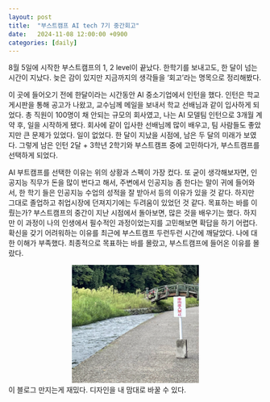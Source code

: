 ```yaml
---
layout: post
title:  "부스트캠프 AI tech 7기 중간회고"
date:   2024-11-08 12:00:00 +0900
categories: [daily]
---
```


8월 5일에 시작한 부스트캠프의 1, 2 level이 끝났다. 한학기를 보내고도, 한 달이 넘는 시간이 지났다. 늦은 감이 있지만 지금까지의 생각들을 ‘회고’라는 명목으로 정리해봤다.

이 곳에 들어오기 전에 한달이라는 시간동안 AI 중소기업에서 인턴을 했다. 인턴은 학교 게시판을 통해 공고가 나왔고, 교수님께 메일을 보내서 학교 선배님과 같이 입사하게 되었다. 총 직원이 100명이 채 안되는 규모의 회사였고, 나는 AI 모델팀 인턴으로 3개월 계약 후, 일을 시작하게 됐다. 회사에 같이 입사한 선배님께 많이 배우고, 팀 사람들도 좋았지만 큰 문제가 있었다. 일이 없었다. 한 달이 지났을 시점에, 남은 두 달의 미래가 보였다. 그렇게 남은 인턴 2달 + 3학년 2학기와 부스트캠프 중에 고민하다가, 부스트캠프를 선택하게 되었다.

AI 부트캠프를 선택한 이유는 위의 상황과 스펙이 가장 컸다. 또 굳이 생각해보자면, 인공지능 직무가 돈을 많이 번다고 해서, 주변에서 인공지능 좀 한다는 말이 귀에 들어와서, 한 학기 들은 인공지능 수업의 성적을 잘 받아서 등의 이유가 있을 것 같다. 하지만 그대로 졸업하고 취업시장에 던져지기에는 두려움이 있었던 것 같다. 목표하는 바를 이뤘는가? 부스트캠프의 중간이 지난 시점에서 돌아보면, 많은 것을 배우기는 했다. 하지만 이 과정이 나의 인생에서 필수적인 과정이었는지를 고민해보면 확답을 하기 어렵다. 확신을 갖기 어려워하는 이유를 최근에 부스트캠프 두런두런 시간에 깨달았다. 나에 대한 이해가 부족했다. 최종적으로 목표하는 바를 몰랐고, 부스트캠프에 들어온 이유를 몰랐다.

<div style="text-align: center;">
    <img src="/assets/images/진입금지.png" width="50%" title="진입금지" alt="진입금지"/> 
</div>
이 블로그 만지는게 재밌다. 디자인을 내 맘대로 바꿀 수 있다.
